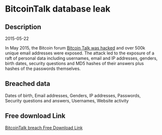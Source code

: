 # BitcoinTalk database leak

## Description

2015-05-22

In May 2015, the Bitcoin forum <a href="https://www.cryptocoinsnews.com/bitcoin-exchange-btc-e-bitcointalk-forum-breaches-details-revealed/" target="_blank" rel="noopener">Bitcoin Talk was hacked</a> and over 500k unique email addresses were exposed. The attack led to the exposure of a raft of personal data including usernames, email and IP addresses, genders, birth dates, security questions and MD5 hashes of their answers plus hashes of the passwords themselves.

## Breached data

Dates of birth, Email addresses, Genders, IP addresses, Passwords, Security questions and answers, Usernames, Website activity

## Free download Link

[BitcoinTalk breach Free Download Link](https://tinyurl.com/2b2k277t)